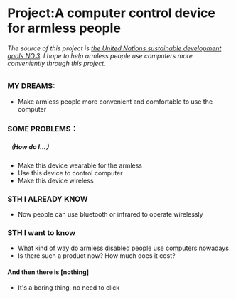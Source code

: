# Project:A computer control device for armless people
###### The source of this project is [the United Nations sustainable development goals NO.3](https://www.un.org/sustainabledevelopment/zh/health/). I hope to help armless people use computers more conveniently through this project.

### MY DREAMS:
* Make armless people more convenient and comfortable to use the computer

### SOME PROBLEMS：  
##### （How do I...）
* Make this device wearable for the armless
* Use this device to control computer
* Make this device wireless

### STH I ALREADY KNOW
* Now people can use bluetooth or infrared to operate wirelessly

### STH I want to know
* What kind of way do armless disabled people use computers nowadays
* Is there such a product now? How much does it cost?


#### And then there is [nothing] 
* It's a boring thing, no need to click
